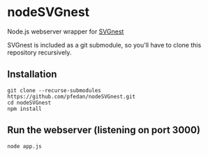 # nodeSVGnest
Node.js webserver wrapper for [SVGnest](https://github.com/Jack000/SVGnest)

SVGnest is included as a git submodule, so you'll have to clone this repository recursively.

## Installation
    git clone --recurse-submodules https://github.com/pfedan/nodeSVGnest.git
    cd nodeSVGnest
    npm install
## Run the webserver (listening on port 3000)
    node app.js
